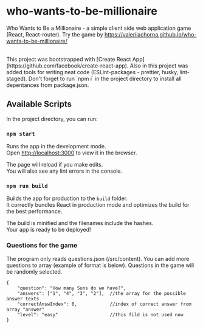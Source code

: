# who-wants-to-be-millionaire

Who Wants to Be a Millionaire - a simple client side web application game
(React, React-router). Try the game by
https://valeriiachorna.github.io/who-wants-to-be-millionaire/

<br />
This project was bootstrapped with
[Create React App](https://github.com/facebook/create-react-app).
Also in this project was added tools for writing neat code (ESLint-packages - prettier, husky, lint-staged). Don't forget to run `npm i` in the project directory to install all depentances from package.json.

## Available Scripts

In the project directory, you can run:

### `npm start`

Runs the app in the development mode.<br /> Open
[http://localhost:3000](http://localhost:3000) to view it in the browser.

The page will reload if you make edits.<br /> You will also see any lint errors
in the console.

### `npm run build`

Builds the app for production to the `build` folder.<br /> It correctly bundles
React in production mode and optimizes the build for the best performance.

The build is minified and the filenames include the hashes.<br /> Your app is
ready to be deployed!

### Questions for the game

The program only reads questions.json (/src/content). You can add more questions
to array (example of format is below). Questions in the game will be randomly
selected.

    {
        "question": "How many Suns do we have?",
        "answers": ["1", "4", "3", "2"],  //the array for the possible answer texts
        "correctAnswIndex": 0,            //index of correct answer from array "answer"
        "level": "easy"                   //this fild is not used now
    }
